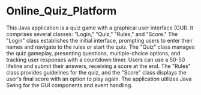 # Online_Quiz_Platform
This Java application is a quiz game with a graphical user interface (GUI). It comprises several classes: "Login," "Quiz," "Rules," and "Score." The "Login" class establishes the initial interface, prompting users to enter their names and navigate to the rules or start the quiz. The "Quiz" class manages the quiz gameplay, presenting questions, multiple-choice options, and tracking user responses with a countdown timer. Users can use a 50-50 lifeline and submit their answers, receiving a score at the end. The "Rules" class provides guidelines for the quiz, and the "Score" class displays the user's final score with an option to play again. The application utilizes Java Swing for the GUI components and event handling.
